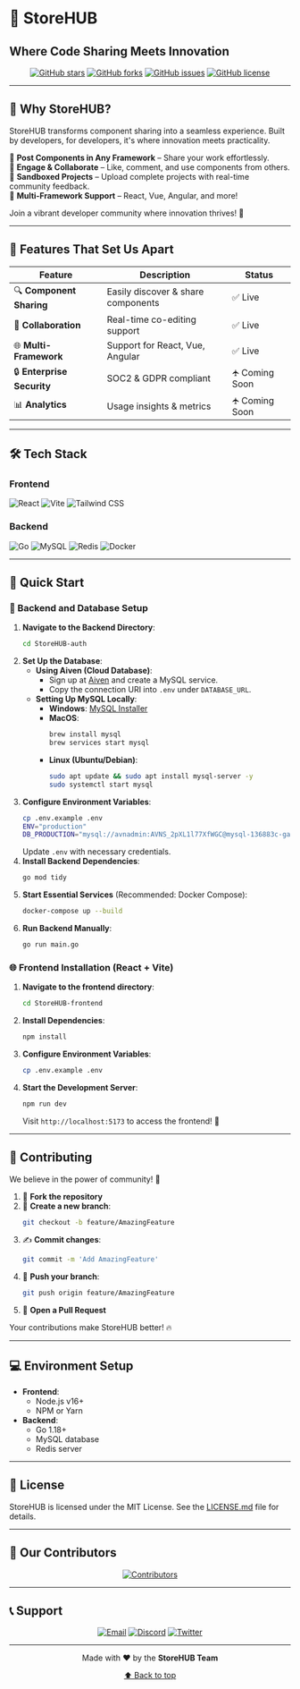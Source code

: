 # 🚀 StoreHUB
## Where Code Sharing Meets Innovation

<div align="center">

[![GitHub stars](https://img.shields.io/github/stars/rishyym0927/StoreHUB?style=for-the-badge)](https://github.com/rishyym0927/StoreHUB/stargazers)
[![GitHub forks](https://img.shields.io/github/forks/rishyym0927/StoreHUB?style=for-the-badge)](https://github.com/rishyym0927/StoreHUB/network)
[![GitHub issues](https://img.shields.io/github/issues/rishyym0927/StoreHUB?style=for-the-badge)](https://github.com/rishyym0927/StoreHUB/issues)
[![GitHub license](https://img.shields.io/github/license/rishyym0927/StoreHUB?style=for-the-badge)](https://github.com/rishyym0927/StoreHUB/blob/main/LICENSE)

</div>

---

## 🌟 Why StoreHUB?

StoreHUB transforms component sharing into a seamless experience. Built by developers, for developers, it's where innovation meets practicality.

🔹 **Post Components in Any Framework** – Share your work effortlessly.  
🔹 **Engage & Collaborate** – Like, comment, and use components from others.  
🔹 **Sandboxed Projects** – Upload complete projects with real-time community feedback.  
🔹 **Multi-Framework Support** – React, Vue, Angular, and more!  

Join a vibrant developer community where innovation thrives! 🚀

---

## 🎯 Features That Set Us Apart

| Feature              | Description                                | Status       |
|----------------------|--------------------------------------------|--------------|
| 🔍 **Component Sharing** | Easily discover & share components    | ✅ Live      |
| 🤝 **Collaboration**     | Real-time co-editing support          | ✅ Live      |
| 🌐 **Multi-Framework**   | Support for React, Vue, Angular       | ✅ Live      |
| 🔒 **Enterprise Security** | SOC2 & GDPR compliant               | 🛧 Coming Soon |
| 📊 **Analytics**         | Usage insights & metrics              | 🛧 Coming Soon |

---

## 🛠️ Tech Stack

### Frontend

![React](https://img.shields.io/badge/React-20232A?style=for-the-badge&logo=react&logoColor=61DAFB)
![Vite](https://img.shields.io/badge/Vite-646CFF?style=for-the-badge&logo=vite&logoColor=white)
![Tailwind CSS](https://img.shields.io/badge/Tailwind_CSS-38B2AC?style=for-the-badge&logo=tailwind-css&logoColor=white)

### Backend

![Go](https://img.shields.io/badge/Go-00ADD8?style=for-the-badge&logo=go&logoColor=white)
![MySQL](https://img.shields.io/badge/MySQL-005C84?style=for-the-badge&logo=mysql&logoColor=white)
![Redis](https://img.shields.io/badge/Redis-DC382D?style=for-the-badge&logo=redis&logoColor=white)
![Docker](https://img.shields.io/badge/Docker-2CA5E0?style=for-the-badge&logo=docker&logoColor=white)

---

## 🚀 Quick Start

### 📌 Backend and Database Setup

1. **Navigate to the Backend Directory**:
   ```bash
   cd StoreHUB-auth
   ```
2. **Set Up the Database**:
   - **Using Aiven (Cloud Database)**:
     - Sign up at [Aiven](https://aiven.com) and create a MySQL service.
     - Copy the connection URI into `.env` under `DATABASE_URL`.
   - **Setting Up MySQL Locally**:
     - **Windows**: [MySQL Installer](https://dev.mysql.com/downloads/installer/)
     - **MacOS**:
       ```bash
       brew install mysql
       brew services start mysql
       ```
     - **Linux (Ubuntu/Debian)**:
       ```bash
       sudo apt update && sudo apt install mysql-server -y
       sudo systemctl start mysql
       ```
3. **Configure Environment Variables**:
   ```bash
   cp .env.example .env
   ENV="production"
   DB_PRODUCTION="mysql://avnadmin:AVNS_2pXL1l77XfWGC@mysql-136883c-gamesonwithat-9da8.h.aivencloud.com:22007/defaultdb?ssl-mode=REQUIRED" this is for example this will not wokr you eed to enter yours
   
   ```
   Update `.env` with necessary credentials.
4. **Install Backend Dependencies**:
   ```bash
   go mod tidy
   ```
5. **Start Essential Services** (Recommended: Docker Compose):
   ```bash
   docker-compose up --build
   ```
6. **Run Backend Manually**:
   ```bash
   go run main.go
   ```

### 🌐 Frontend Installation (React + Vite)

1. **Navigate to the frontend directory**:
   ```bash
   cd StoreHUB-frontend
   ```
2. **Install Dependencies**:
   ```bash
   npm install
   ```
3. **Configure Environment Variables**:
   ```bash
   cp .env.example .env
   ```
4. **Start the Development Server**:
   ```bash
   npm run dev
   ```
   Visit `http://localhost:5173` to access the frontend! 🎉

---

## 🤝 Contributing

We believe in the power of community! 🚀

1. 🍴 **Fork the repository**
2. 🌱 **Create a new branch**:
   ```bash
   git checkout -b feature/AmazingFeature
   ```
3. ✍️ **Commit changes**:
   ```bash
   git commit -m 'Add AmazingFeature'
   ```
4. 🚀 **Push your branch**:
   ```bash
   git push origin feature/AmazingFeature
   ```
5. 🎉 **Open a Pull Request**

Your contributions make StoreHUB better! 🔥

---

## 💻 Environment Setup

- **Frontend**:
  - Node.js v16+
  - NPM or Yarn
- **Backend**:
  - Go 1.18+
  - MySQL database
  - Redis server

---

## 📝 License

StoreHUB is licensed under the MIT License. See the [LICENSE.md](LICENSE.md) file for details.

---

## 🌟 Our Contributors

<div align="center">

[![Contributors](https://contrib.rocks/image?repo=rishyym0927/StoreHUB)](https://github.com/rishyym0927/StoreHUB/graphs/contributors)

</div>

---

## 📞 Support

<div align="center">

[![Email](https://img.shields.io/badge/Email-D14836?style=for-the-badge&logo=gmail&logoColor=white)](mailto:support@storehub.dev)
[![Discord](https://img.shields.io/badge/Discord-7289DA?style=for-the-badge&logo=discord&logoColor=white)](https://discord.gg/your-invite-link)
[![Twitter](https://img.shields.io/badge/Twitter-1DA1F2?style=for-the-badge&logo=twitter&logoColor=white)](https://twitter.com/storehub)

</div>

---

<div align="center">

Made with ❤️ by the **StoreHUB Team**

[⬆ Back to top](#-storehub)

</div>

